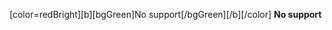 [color=redBright][b][bgGreen]No support[/bgGreen][/b][/color]
<color redBright><b><bgGreen>No support</bgGreen></b></color>